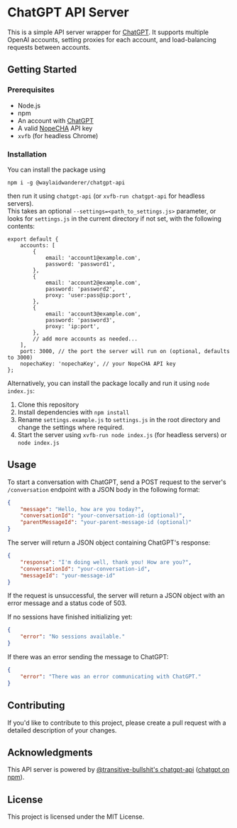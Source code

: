 # ChatGPT API Server
This is a simple API server wrapper for [ChatGPT](https://chat.openai.com/chat). It supports multiple OpenAI accounts, setting proxies for each account, and load-balancing requests between accounts.

## Getting Started

### Prerequisites
- Node.js
- npm
- An account with [ChatGPT](https://chat.openai.com/chat)
- A valid [NopeCHA](https://nopecha.com/) API key
- `xvfb` (for headless Chrome)

### Installation
You can install the package using
```
npm i -g @waylaidwanderer/chatgpt-api
```
then run it using
`chatgpt-api` (or `xvfb-run chatgpt-api` for headless servers).  
This takes an optional `--settings=<path_to_settings.js>` parameter, or looks for `settings.js` in the current directory if not set, with the following contents:
```JS
export default {
    accounts: [
        {
            email: 'account1@example.com',
            password: 'password1',
        },
        {
            email: 'account2@example.com',
            password: 'password2',
            proxy: 'user:pass@ip:port',
        },
        {
            email: 'account3@example.com',
            password: 'password3',
            proxy: 'ip:port',
        },
        // add more accounts as needed...
    ],
    port: 3000, // the port the server will run on (optional, defaults to 3000)
    nopechaKey: 'nopechaKey', // your NopeCHA API key
};
```

Alternatively, you can install the package locally and run it using `node index.js`:
1. Clone this repository
2. Install dependencies with `npm install`
3. Rename `settings.example.js` to `settings.js` in the root directory and change the settings where required.
4. Start the server using `xvfb-run node index.js` (for headless servers) or `node index.js`

## Usage
To start a conversation with ChatGPT, send a POST request to the server's `/conversation` endpoint with a JSON body in the following format:
```JSON
{
    "message": "Hello, how are you today?",
    "conversationId": "your-conversation-id (optional)",
    "parentMessageId": "your-parent-message-id (optional)"
}
```
The server will return a JSON object containing ChatGPT's response:
```JSON
{
    "response": "I'm doing well, thank you! How are you?",
    "conversationId": "your-conversation-id",
    "messageId": "your-message-id"
}
```

If the request is unsuccessful, the server will return a JSON object with an error message and a status code of 503.

If no sessions have finished initializing yet:
```JSON
{
    "error": "No sessions available."
}
```
If there was an error sending the message to ChatGPT:
```JSON
{
    "error": "There was an error communicating with ChatGPT."
}
```

## Contributing
If you'd like to contribute to this project, please create a pull request with a detailed description of your changes.

## Acknowledgments
This API server is powered by [@transitive-bullshit's chatgpt-api](https://github.com/transitive-bullshit/chatgpt-api) ([chatgpt on npm](https://www.npmjs.com/package/chatgpt)).

## License
This project is licensed under the MIT License.
